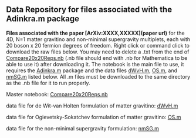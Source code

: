 ## Data Repository for files associated with the Adinkra.m package

**Files associated with the paper [ArXiv:XXXX,XXXXX](paper url)** for the 4D, N=1 matter gravitino and non-minimal supergravity multiplets, each with 20 boson x 20 fermion degrees of freedom. Right click or command click to download the raw files below. You may need to delete a .txt from the end of [Compare20x20Reps.nb](https://raw.githubusercontent.com/HEPTHools/Data/master/20x20/Compare20x20Reps.nb)  (.nb file should end with .nb for Mathematica to be able to use it) after downloading it. The notebook is the main file to use, it requires the [Adinkra.m](https://hepthools.github.io/Adinkra/) package and the data files [dWvH.m](https://raw.githubusercontent.com/HEPTHools/Data/master/20x20/dWvH.m), [OS.m](https://raw.githubusercontent.com/HEPTHools/Data/master/20x20/OS.m), and [nmSG.m](https://raw.githubusercontent.com/HEPTHools/Data/master/20x20/nmSG.m) listed below. All .m files must be downloaded to the same directory as the .nb file for it to run properly.


Master notebook: [Compare20x20Reps.nb](https://raw.githubusercontent.com/HEPTHools/Data/master/20x20/Compare20x20Reps.nb) 

data file for de Wit-van Holten formulation of matter gravitino: [dWvH.m](https://raw.githubusercontent.com/HEPTHools/Data/master/20x20/dWvH.m)

data file for Ogievetsky-Sokatchev formulation of matter gravitino: [OS.m](https://raw.githubusercontent.com/HEPTHools/Data/master/20x20/OS.m)

data file for the non-minimal supergravity formulation: [nmSG.m](https://raw.githubusercontent.com/HEPTHools/Data/master/20x20/nmSG.m)
